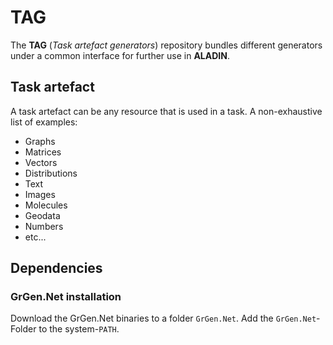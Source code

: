 # TAG

The **TAG** (_Task artefact generators_) repository bundles different generators under a common interface for further use in **ALADIN**.

## Task artefact

A task artefact can be any resource that is used in a task. A non-exhaustive list of examples:

- Graphs
- Matrices
- Vectors
- Distributions
- Text
- Images
- Molecules
- Geodata
- Numbers
- etc...

## Dependencies

### GrGen.Net installation

Download the GrGen.Net binaries to a folder `GrGen.Net`.
Add the `GrGen.Net`-Folder to the system-`PATH`.
